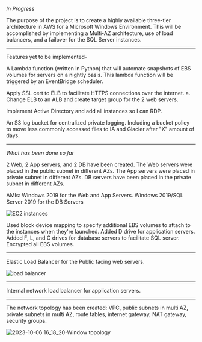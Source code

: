 *In Progress*

The purpose of the project is to create a highly available three-tier architecture in AWS for a Microsoft Windows Environment. This will be accomplished by implementing a Multi-AZ architecture, use of load balancers, and a failover for the SQL Server instances. 

-------------------------------------------------------------------------------------

Features yet to be implemented-



A Lambda function (written in Python) that will automate snapshots of EBS volumes for servers on a nightly basis. This lambda function will be triggered by an EventBridge scheduler. 



Apply SSL cert to ELB to facilitate HTTPS connections over the internet. 
    a. Change ELB to an ALB and create target group for the 2 web servers.



Implement Active Directory and add all instances so I can RDP.  


An S3 log bucket for centralized private logging. Including a bucket policy to move less commonly accessed files to IA and Glacier after "X" amount of days. 


----------------------------------------------------------------------------


*What has been done so far*

2 Web, 2 App servers, and 2 DB have been created. The Web servers were placed in the public subnet in different AZs. The App servers were placed in private subnet in different AZs. DB servers have been placed in the private subnet in different AZs. 

AMIs: Windows 2019 for the Web and App Servers. Windows 2019/SQL Server 2019 for the DB Servers

![EC2 instances](https://github.com/jklemens90/Terraform/assets/95970840/28cd2568-543c-4e58-a59c-de640a45d359)



Used block device mapping to specify additional EBS volumes to attach to the instances when they're launched. Added D drive for application servers. Added F, L, and G drives for database servers to facilitate SQL server. Encrypted all EBS volumes. 
 
-------------------------------------------------------------------------------------------



Elastic Load Balancer for the Public facing web servers. 

![load balancer](https://github.com/jklemens90/Terraform/assets/95970840/7f65ac19-497d-4977-9e92-6d8c0e29e5a6)


----------------------------------------
Internal network load balancer for application servers.

-----------------------------------------

The network topology has been created: VPC, public subnets in multi AZ, private subnets in multi AZ, route tables, internet gateway, NAT gateway, security groups. 


![2023-10-06 16_18_20-Window topology](https://github.com/jklemens90/Terraform/assets/95970840/00997971-65d2-4b2b-bd7c-da86f6b3c3b0)






